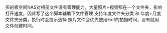 买的极空间NAS对相册文件没有管理能力，大量照片+视频都在一个文件夹，影响打开速度，因此写了这个脚本辅助下文件管理
支持年度文件夹分类 和 年度+月度文件夹分类，执行时会提示选择
照片文件会优先使用Exif的拍摄时间，没有就用文件创建时间。
